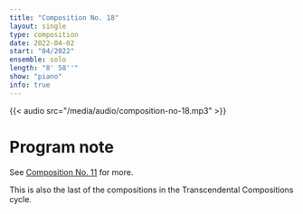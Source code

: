 ```yaml
---
title: "Composition No. 18"
layout: single
type: composition
date: 2022-04-02
start: "04/2022"
ensemble: solo
length: "8' 58''"
show: "piano"
info: true
---
```


{{< audio src="/media/audio/composition-no-18.mp3" >}}

# Program note

See [Composition No. 11](/compositions/composition-no.-11) for more.

This is also the last of the compositions in the Transcendental Compositions cycle.